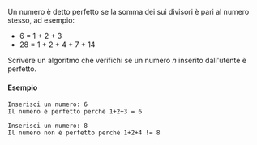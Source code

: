 Un numero è detto perfetto se la somma dei sui divisori è pari al numero stesso, ad esempio:

- 6 = 1 + 2 + 3
- 28 = 1 + 2 + 4 + 7 + 14

Scrivere un algoritmo che verifichi se un numero _n_ inserito dall'utente è perfetto.

#### Esempio

```plaintext
Inserisci un numero: 6
Il numero è perfetto perchè 1+2+3 = 6

Inserisci un numero: 8
Il numero non è perfetto perchè 1+2+4 != 8
```